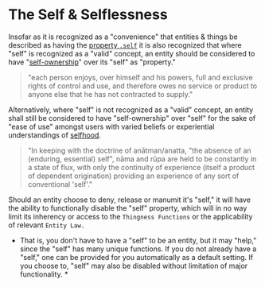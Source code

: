 # The Self & Selflessness

Insofar as it is recognized as a "convenience" that entities & things be described as having the [property `.self`](https://github.com/EarlyClues/UniversalFreeRealmsStandardProtocols/blob/master/docs/SelfState.md) it is also recognized that where "self" is recognized as a "valid" concept, an entity should be considered to have "[self-ownership](https://en.wikipedia.org/wiki/Self-ownership)" over its "self" as "property."

> "each person enjoys, over himself and his powers, full and exclusive rights of control and use, and therefore owes no service or product to anyone else that he has not contracted to supply."

Alternatively, where "self" is not recognized as a "valid" concept, an entity shall still be considered to have "self-ownership" over "self" for the sake of "ease of use" amongst users with varied beliefs or experiential understandings of [selfhood](https://en.wikipedia.org/wiki/Namarupa).

> "In keeping with the doctrine of anātman/anatta, "the absence of an (enduring, essential) self", nāma and rūpa are held to be constantly in a state of flux, with only the continuity of experience (itself a product of dependent origination) providing an experience of any sort of conventional 'self'."

Should an entity choose to deny, release or manumit it's "self," it will have the ability to functionally disable the "self" property, which will in no way limit its inherency or access to the `Thingness Functions` or the applicability of relevant `Entity Law.`

* That is, you don't have to have a "self" to be an entity, but it may "help," since the "self" has many unique functions. If you do not already have a "self," one can be provided for you automatically as a default setting. If you choose to, "self" may also be disabled without limitation of major functionality. * 
